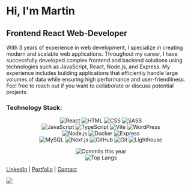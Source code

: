 # Hi, I'm Martin

## Frontend React Web-Developer

With 3 years of experience in web development, I specialize in creating modern and scalable web applications. Throughout my career, I have successfully developed complex frontend and backend solutions using technologies such as JavaScript, React, Node.js, and Express. My experience includes building applications that efficiently handle large volumes of data while ensuring high performance and user-friendliness. Feel free to reach out if you want to collaborate or discuss potential projects.
### Technology Stack:

<div align="center">

  ![React](https://img.shields.io/badge/-React-61DAFB?logo=react&logoColor=white&style)
  ![HTML](https://img.shields.io/badge/-HTML-E34F26?logo=html5&logoColor=white&style)
  ![CSS](https://img.shields.io/badge/-CSS-1572B6?logo=css3&logoColor=white&style)
  ![SASS](https://img.shields.io/badge/-SASS-CC6699?logo=sass&logoColor=white&style)
  <br />
  ![JavaScript](https://img.shields.io/badge/-JavaScript-F7DF1E?logo=javascript&logoColor=black&style=flat)
  ![TypeScript](https://img.shields.io/badge/-TypeScript-007ACC?logo=typescript&logoColor=white&style=flat)
  ![Vite](https://img.shields.io/badge/-Vite-646CFF?logo=vite&logoColor=white&style=flat)
  ![WordPress](https://img.shields.io/badge/-WordPress-21759B?logo=wordpress&logoColor=white&style=flat)
  <br />
  ![Node.js](https://img.shields.io/badge/-Node.js-339933?logo=node.js&logoColor=white&style=flat)
  ![Docker](https://img.shields.io/badge/-Docker-2496ED?logo=docker&logoColor=white&style=flat)
  ![Express](https://img.shields.io/badge/-Express.js-000000?logo=express&logoColor=white&style=flat)
  <br />
  ![MySQL](https://img.shields.io/badge/-MySQL-4479A1?logo=mysql&logoColor=white&style=flat)
  ![Next.js](https://img.shields.io/badge/-Next.js-000000?logo=next.js&logoColor=white&style=flat)
  ![GitHub](https://img.shields.io/badge/-GitHub-181717?logo=github&logoColor=white&style=flat)
  ![Git](https://img.shields.io/badge/-Git-F05032?logo=git&logoColor=white&style=flat)
  ![Lighthouse](https://img.shields.io/badge/-Lighthouse-F44B21?logo=lighthouse&logoColor=white&style=flat)

  ![Commits this year](https://github-readme-stats.vercel.app/api?username=Martin13025&show_icons=true&count_private=true&include_all_commits=true&theme=radical&bg_color=000000)
  <br />
  ![Top Langs](https://github-readme-stats.vercel.app/api/top-langs/?username=Martin13025&layout=compact&theme=radical&bg_color=000000)

  
</div>


[LinkedIn](https://www.linkedin.com/in/martin-daniels-a6b2b7269) | [Portfolio](https://vercel.com/martin13025s-projects/bank-application) | [Contact](mailto:danpain800@gmail.com)

![](https://i.pinimg.com/originals/3b/14/fb/3b14fb52323086494a13c77c485ca8ee.gif)

